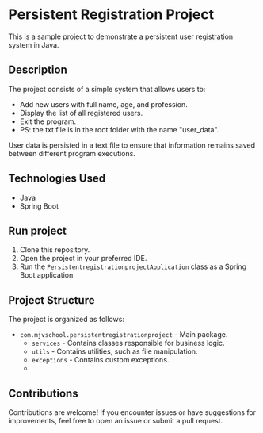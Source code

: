 # Persistent Registration Project
This is a sample project to demonstrate a persistent user registration system in Java.

## Description

The project consists of a simple system that allows users to:

- Add new users with full name, age, and profession.
- Display the list of all registered users.
- Exit the program.
- PS: the txt file is in the root folder with the name "user_data".

User data is persisted in a text file to ensure that information remains saved between different program executions.

## Technologies Used

- Java
- Spring Boot

## Run project

1. Clone this repository.
2. Open the project in your preferred IDE.
3. Run the `PersistentregistrationprojectApplication` class as a Spring Boot application.

## Project Structure

The project is organized as follows:

- `com.mjvschool.persistentregistrationproject` - Main package.
    - `services` - Contains classes responsible for business logic.
    - `utils` - Contains utilities, such as file manipulation.
    - `exceptions` - Contains custom exceptions.
    - 

## Contributions

Contributions are welcome! If you encounter issues or have suggestions for improvements, feel free to open an issue or submit a pull request.
